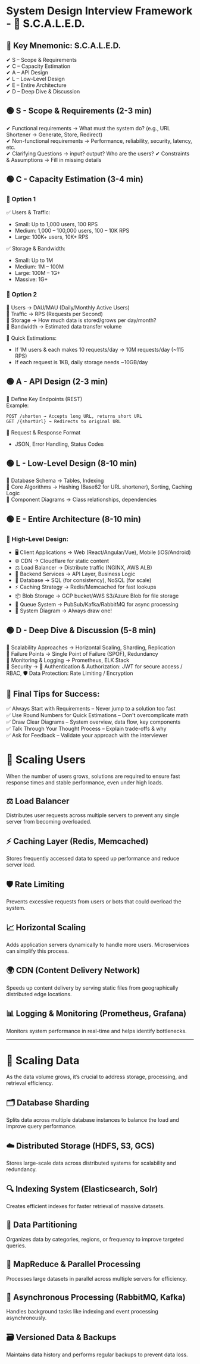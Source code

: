 # System Design Interview Framework - 🚀 S.C.A.L.E.D.
## 🔑 Key Mnemonic: S.C.A.L.E.D.
✔ S – Scope & Requirements  
✔ C – Capacity Estimation  
✔ A – API Design  
✔ L – Low-Level Design  
✔ E – Entire Architecture  
✔ D – Deep Dive & Discussion  

## 🟢 S - Scope & Requirements (2-3 min)
✔ Functional requirements → What must the system do? (e.g., URL Shortener → Generate, Store, Redirect)  
✔ Non-functional requirements → Performance, reliability, security, latency, etc.  
✔ Clarifying Questions → input? output? Who are the users?
✔ Constraints & Assumptions → Fill in missing details  

## 🟢 C - Capacity Estimation (3-4 min)

### 🔹 Option 1
✅ Users & Traffic:
- Small: Up to 1,000 users, 100 RPS
- Medium: 1,000 – 100,000 users, 100 – 10K RPS
- Large: 100K+ users, 10K+ RPS

✅ Storage & Bandwidth:
- Small: Up to 1M 
- Medium: 1M – 100M 
- Large: 100M – 1G+ 
- Massive: 1G+ 

### 🔹 Option 2
📌 Users → DAU/MAU (Daily/Monthly Active Users)  
📌 Traffic → RPS (Requests per Second)  
📌 Storage → How much data is stored/grows per day/month?  
📌 Bandwidth → Estimated data transfer volume  

🔢 Quick Estimations:
- If 1M users & each makes 10 requests/day → 10M requests/day (~115 RPS)
- If each request is 1KB, daily storage needs ~10GB/day

## 🟢 A - API Design (2-3 min)
📌 Define Key Endpoints (REST)  
Example:
```http
POST /shorten → Accepts long URL, returns short URL
GET /{shortUrl} → Redirects to original URL
```

📌 Request & Response Format  
- JSON, Error Handling, Status Codes

## 🟢 L - Low-Level Design (8-10 min)
📌 Database Schema → Tables, Indexing  
📌 Core Algorithms → Hashing (Base62 for URL shortener), Sorting, Caching Logic  
📌 Component Diagrams → Class relationships, dependencies  

## 🟢 E - Entire Architecture (8-10 min)
### 📌 High-Level Design:
* 🖥️ Client Applications → Web (React/Angular/Vue), Mobile (iOS/Android)
* 🌐 CDN → Cloudflare for static content
* ⚖️ Load Balancer → Distribute traffic (NGINX, AWS ALB)
* 🔧 Backend Services → API Layer, Business Logic
* 💾 Database → SQL (for consistency), NoSQL (for scale)
* ⚡ Caching Strategy → Redis/Memcached for fast lookups
* 📦 Blob Storage → GCP bucket/AWS S3/Azure Blob for file storage
* 📨 Queue System → PubSub/Kafka/RabbitMQ for async processing
* 📌 System Diagram → Always draw one!

## 🟢 D - Deep Dive & Discussion (5-8 min)
📌 Scalability Approaches → Horizontal Scaling, Sharding, Replication  
📌 Failure Points → Single Point of Failure (SPOF), Redundancy  
📌 Monitoring & Logging → Prometheus, ELK Stack  
📌 Security → 🔐 Authentication & Authorization: JWT for secure access / RBAC, 🛡 Data Protection: Rate Limiting / Encryption 

 
## 🎯 Final Tips for Success:
✅ Always Start with Requirements – Never jump to a solution too fast  
✅ Use Round Numbers for Quick Estimations – Don't overcomplicate math  
✅ Draw Clear Diagrams – System overview, data flow, key components  
✅ Talk Through Your Thought Process – Explain trade-offs & why  
✅ Ask for Feedback – Validate your approach with the interviewer  


# 🚀 **Scaling Users**
When the number of users grows, solutions are required to ensure fast response times and stable performance, even under high loads.

## ⚖️ **Load Balancer**
Distributes user requests across multiple servers to prevent any single server from becoming overloaded.

## ⚡ **Caching Layer (Redis, Memcached)**
Stores frequently accessed data to speed up performance and reduce server load.

## 🛡️ **Rate Limiting**
Prevents excessive requests from users or bots that could overload the system.

## 📈 **Horizontal Scaling**
Adds application servers dynamically to handle more users. Microservices can simplify this process.

## 🌍 **CDN (Content Delivery Network)**
Speeds up content delivery by serving static files from geographically distributed edge locations.

## 📊 **Logging & Monitoring (Prometheus, Grafana)**
Monitors system performance in real-time and helps identify bottlenecks.

---

# 🏢 **Scaling Data**
As the data volume grows, it’s crucial to address storage, processing, and retrieval efficiency.

## 🗂️ **Database Sharding**
Splits data across multiple database instances to balance the load and improve query performance.

## ☁️ **Distributed Storage (HDFS, S3, GCS)**
Stores large-scale data across distributed systems for scalability and redundancy.

## 🔍 **Indexing System (Elasticsearch, Solr)**
Creates efficient indexes for faster retrieval of massive datasets.

## 📌 **Data Partitioning**
Organizes data by categories, regions, or frequency to improve targeted queries.

## 🔄 **MapReduce & Parallel Processing**
Processes large datasets in parallel across multiple servers for efficiency.

## 🔗 **Asynchronous Processing (RabbitMQ, Kafka)**
Handles background tasks like indexing and event processing asynchronously.

## 🗃️ **Versioned Data & Backups**
Maintains data history and performs regular backups to prevent data loss.

